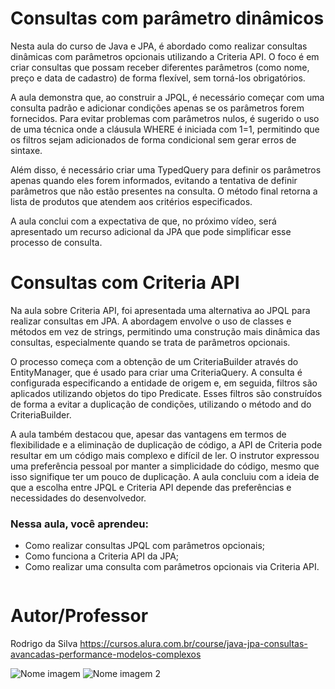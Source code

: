 # Consultas com parâmetro dinâmicos 

Nesta aula do curso de Java e JPA, é abordado como realizar consultas dinâmicas com parâmetros opcionais utilizando a Criteria API. O foco é em criar consultas que possam receber diferentes parâmetros (como nome, preço e data de cadastro) de forma flexível, sem torná-los obrigatórios.

A aula demonstra que, ao construir a JPQL, é necessário começar com uma consulta padrão e adicionar condições apenas se os parâmetros forem fornecidos. Para evitar problemas com parâmetros nulos, é sugerido o uso de uma técnica onde a cláusula WHERE é iniciada com 1=1, permitindo que os filtros sejam adicionados de forma condicional sem gerar erros de sintaxe.

Além disso, é necessário criar uma TypedQuery para definir os parâmetros apenas quando eles forem informados, evitando a tentativa de definir parâmetros que não estão presentes na consulta. O método final retorna a lista de produtos que atendem aos critérios especificados.

A aula conclui com a expectativa de que, no próximo vídeo, será apresentado um recurso adicional da JPA que pode simplificar esse processo de consulta.



# Consultas com Criteria API 

Na aula sobre Criteria API, foi apresentada uma alternativa ao JPQL para realizar consultas em JPA. A abordagem envolve o uso de classes e métodos em vez de strings, permitindo uma construção mais dinâmica das consultas, especialmente quando se trata de parâmetros opcionais.

O processo começa com a obtenção de um CriteriaBuilder através do EntityManager, que é usado para criar uma CriteriaQuery. A consulta é configurada especificando a entidade de origem e, em seguida, filtros são aplicados utilizando objetos do tipo Predicate. Esses filtros são construídos de forma a evitar a duplicação de condições, utilizando o método and do CriteriaBuilder.

A aula também destacou que, apesar das vantagens em termos de flexibilidade e a eliminação de duplicação de código, a API de Criteria pode resultar em um código mais complexo e difícil de ler. O instrutor expressou uma preferência pessoal por manter a simplicidade do código, mesmo que isso signifique ter um pouco de duplicação. A aula concluiu com a ideia de que a escolha entre JPQL e Criteria API depende das preferências e necessidades do desenvolvedor.


### Nessa aula, você aprendeu:

- Como realizar consultas JPQL com parâmetros opcionais;
- Como funciona a Criteria API da JPA;
- Como realizar uma consulta com parâmetros opcionais via Criteria API.

```bash

```

# Autor/Professor

Rodrigo da Silva
https://cursos.alura.com.br/course/java-jpa-consultas-avancadas-performance-modelos-complexos

![Nome imagem](link) ![Nome imagem 2](link)

